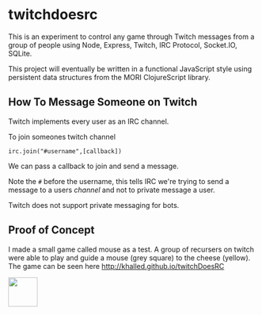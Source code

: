 # twitchdoesrc

This is an experiment to control any game through Twitch messages from a group of people using Node, Express, Twitch, IRC Protocol, Socket.IO, SQLite. 

This project will eventually be written in a functional JavaScript style using persistent data structures from the MORI ClojureScript library.  

## How To Message Someone on Twitch

Twitch implements every user as an IRC channel.

To join someones twitch channel

`irc.join("#username",[callback])`

We can pass a callback to join and send a message. 

Note the `#` before the username, this tells IRC we're trying to send a message to a users *channel* and not to private message a user.

Twitch does not support private messaging for bots. 

## Proof of Concept

I made a small game called mouse as a test. A group of recursers on twitch were able to play and guide a mouse (grey square) to the cheese (yellow). The game can be seen here http://khalled.github.io/twitchDoesRC

<a href='http://www.recurse.com' title='Made with love at the Recurse Center'><img src='https://cloud.githubusercontent.com/assets/2883345/11322972/9e553260-910b-11e5-8de9-a5bf00c352ef.png' height='59px'/></a>
